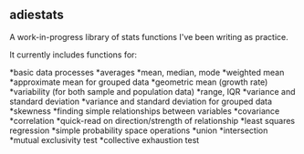 ## adiestats

A work-in-progress library of stats functions I've been writing as practice.

It currently includes functions for:

*basic data processes
*averages
  *mean, median, mode
  *weighted mean
  *approximate mean for grouped data
  *geometric mean (growth rate)
*variability (for both sample and population data)
  *range, IQR
  *variance and standard deviation
  *variance and standard deviation for grouped data
  *skewness
*finding simple relationships between variables
  *covariance
  *correlation
  *quick-read on direction/strength of relationship 
  *least squares regression
*simple probability space operations
  *union
  *intersection
  *mutual exclusivity test
  *collective exhaustion test
